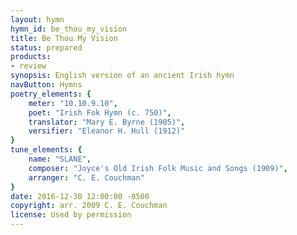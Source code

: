 ```yaml
---
layout: hymn
hymn_id: be_thou_my_vision
title: Be Thou My Vision
status: prepared
products:
- review
synopsis: English version of an ancient Irish hymn
navButton: Hymns
poetry_elements: {
    meter: "10.10.9.10",
    poet: "Irish Fok Hymn (c. 750)",
    translator: "Mary E. Byrne (1905)",
    versifier: "Eleanor H. Hull (1912)"
}
tune_elements: {
    name: "SLANE",
    composer: "Joyce's Old Irish Folk Music and Songs (1909)",
    arranger: "C. E. Couchman"
}
date: 2016-12-30 12:00:00 -0500
copyright: arr. 2009 C. E. Couchman
license: Used by permission
---
```

